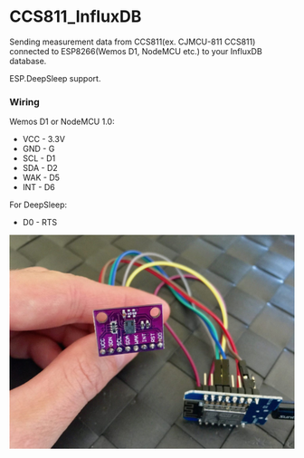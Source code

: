 # CCS811_InfluxDB
Sending measurement data from CCS811(ex. CJMCU-811 CCS811) connected to ESP8266(Wemos D1, NodeMCU etc.) to your InfluxDB database.

ESP.DeepSleep support.

### Wiring
 Wemos D1 or NodeMCU 1.0:
 * VCC - 3.3V
 * GND - G
 * SCL - D1
 * SDA - D2
 * WAK - D5
 * INT - D6
 
 For DeepSleep:
 * D0 - RTS

![CJMCU-811 CCS811](https://raw.githubusercontent.com/bfaliszek/CCS811_InfluxDB/master/CJMCU-811_CCS811.jpg)
